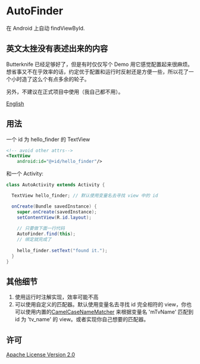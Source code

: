# AutoFinder

在 Android 上自动 findViewById.

## 英文太挫没有表述出来的内容

Butterknife 已经足够好了，但是有时仅仅写个 Demo 用它感觉配置起来很麻烦。想省事又不在乎效率的话，约定优于配置和运行时反射还是方便一些，所以花了一个小时造了这么个有点多余的轮子。

另外，不建议在正式项目中使用（我自己都不用）。

[English](README.md)

## 用法

一个 id 为 hello_finder 的 TextView

```xml
<!-- avoid other attrs-->
<TextView
    android:id="@+id/hello_finder"/> 
```

和一个 Activity:

```java
class AutoActivity extends Activity {

  TextView hello_finder; // 默认使用变量名去寻找 view 中的 id

  onCreate(Bundle savedInstance) {
    super.onCreate(savedInstance);
    setContentView(R.id.layout);
    
    // 只要做下面一行代码
    AutoFinder.find(this);
    // 绑定就完成了
    
    hello_finder.setText("found it.");
  }
}
```

## 其他细节

1. 使用运行时注解实现，效率可能不高
2. 可以使用自定义的匹配器。默认使用变量名去寻找 id 完全相符的 view，你也可以使用内置的[CamelCaseNameMatcher](library/src/main/java/com/twiceyuan/autofinder/CamelCaseNameMatcher.java) 来根据变量名 'mTvName' 匹配到 id 为 'tv_name' 的 view。或者实现你自己想要的匹配器。

## 许可

[Apache License Version 2.0](LICENSE)
